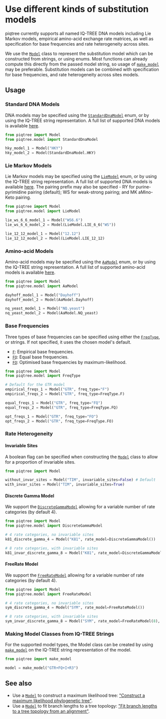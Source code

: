 # Use different kinds of substitution models

piqtree currently supports all named IQ-TREE DNA models including Lie Markov models, empirical amino-acid exchange rate matrices,
as well as specification for base frequencies and rate heterogeneity across sites.

We use the [`Model`](../api/model/Model.md) class to represent the substitution model which can be constructed from strings, or
using enums. Most functions can already compute this directly from the passed model string, so usage of [`make_model`](../api/model/make_model.md) may be preferable. Substitution models can be combined with specification for base frequencies, and rate heterogeneity across sites models.

## Usage

### Standard DNA Models

DNA models may be specified using the [`StandardDnaModel`](../api/model/SubstitutionModel.md#piqtree.model.StandardDnaModel) enum, or by using
the IQ-TREE string representation. A full list of supported DNA models is available [here](../api/model/SubstitutionModel.md#piqtree.model.StandardDnaModel).

```python
from piqtree import Model
from piqtree.model import StandardDnaModel

hky_model_1 = Model("HKY")
hky_model_2 = Model(StandardDnaModel.HKY)
```

### Lie Markov Models

Lie Markov models may be specified using the [`LieModel`](../api/model/SubstitutionModel.md#piqtree.model.LieModel) enum, or by using
the IQ-TREE string representation. A full list of supported DNA models is available [here](../api/model/SubstitutionModel.md#piqtree.model.LieModel). The pairing prefix may also be specified - RY for purine-pyrimidine pairing (default); WS for weak-strong pairing; and MK aMino-Keto pairing.

```python
from piqtree import Model
from piqtree.model import LieModel

lie_ws_6_6_model_1 = Model("WS6.6")
lie_ws_6_6_model_2 = Model(LieModel.LIE_6_6("WS"))

lie_12_12_model_1 = Model("12.12")
lie_12_12_model_2 = Model(LieModel.LIE_12_12)
```

### Amino-acid Models

Amino-acid models may be specified using the [`AaModel`](../api/model/SubstitutionModel.md#piqtree.model.AaModel) enum, or by using
the IQ-TREE string representation. A full list of supported amino-acid models is available [here](../api/model/SubstitutionModel.md#piqtree.model.AaModel).

```python
from piqtree import Model
from piqtree.model import AaModel

dayhoff_model_1 = Model("Dayhoff")
dayhoff_model_2 = Model(AaModel.Dayhoff)

nq_yeast_model_1 = Model("NQ.yeast")
nq_yeast_model_2 = Model(AaModel.NQ_yeast)
```

### Base Frequencies

Three types of base frequencies can be specified using either the [`FreqType`](../api/model/FreqType.md), or strings.
If not specified, it uses the chosen model's default.

- [`F`](../api/model/FreqType.md#piqtree.model.FreqType.F): Empirical base frequencies.
- [`FQ`](../api/model/FreqType.md#piqtree.model.FreqType.FQ): Equal base frequencies.
- [`FO`](../api/model/FreqType.md#piqtree.model.FreqType.FO): Optimised base frequencies by maximum-likelihood.

```python
from piqtree import Model
from piqtree.model import FreqType

# Default for the GTR model
empirical_freqs_1 = Model("GTR", freq_type="F")
empirical_freqs_2 = Model("GTR", freq_type=FreqType.F)

equal_freqs_1 = Model("GTR", freq_type="FQ")
equal_freqs_2 = Model("GTR", freq_type=FreqType.FQ)

opt_freqs_1 = Model("GTR", freq_type="FO")
opt_freqs_2 = Model("GTR", freq_type=FreqType.FO)
```

### Rate Heterogeneity

#### Invariable Sites

A boolean flag can be specified when constructing the [`Model`](../api/model/Model.md) class to allow for a proportion of invariable sites.

```python
from piqtree import Model

without_invar_sites = Model("TIM", invariable_sites=False) # Default
with_invar_sites = Model("TIM", invariable_sites=True)
```

#### Discrete Gamma Model

We support the [`DiscreteGammaModel`](../api/model/RateModel.md#piqtree.model.DiscreteGammaModel) allowing for a variable number of rate categories (by default 4).

```python
from piqtree import Model
from piqtree.model import DiscreteGammaModel

# 4 rate categories, no invariable sites
k81_discrete_gamma_4 = Model("K81", rate_model=DiscreteGammaModel())

# 8 rate categories, with invariable sites
k81_invar_discrete_gamma_8 = Model("K81", rate_model=DiscreteGammaModel(8), invariable_sites=True)
```

#### FreeRate Model

We support the [`FreeRateModel`](../api/model/RateModel.md#piqtree.model.FreeRateModel) allowing for a variable number of rate categories (by default 4).

```python
from piqtree import Model
from piqtree.model import FreeRateModel

# 4 rate categories, no invariable sites
sym_discrete_gamma_4 = Model("SYM", rate_model=FreeRateModel())

# 8 rate categories, with invariable sites
sym_invar_discrete_gamma_8 = Model("SYM", rate_model=FreeRateModel(8), invariable_sites=True)
```

### Making Model Classes from IQ-TREE Strings

For the supported model types, the Model class can be created by using [`make_model`](../api/model/make_model.md) on the IQ-TREE string representation of the model.

```python
from piqtree import make_model

model = make_model("GTR+FQ+I+R3")
```

## See also

- Use a [`Model`](../api/model/Model.md) to construct a maximum likelihood tree: ["Construct a maximum likelihood phylogenetic tree"](construct_ml_tree.md).
- Use a [`Model`](../api/model/Model.md) to fit branch lengths to a tree topology: ["Fit branch lengths to a tree topology from an alignment"](fit_tree_topology.md).
